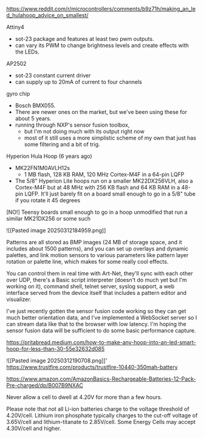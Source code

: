 https://www.reddit.com/r/microcontrollers/comments/b9z71h/making_an_led_hulahoop_advice_on_smallest/

Attiny4
- sot-23 package and features at least two pwm outputs. 
- can vary its PWM to change brightness levels and create effects with the LEDs.

AP2502 
- sot-23 constant current driver 
- can supply up to 20mA of current to four channels

gyro chip
- Bosch BMX055. 
- There are newer ones on the market, but we've been using these for about 5 years. 
- running through NXP's sensor fusion toolbox, 
	- but I'm not doing much with its output right now 
	- most of it still uses a more simplistic scheme of my own that just has some filtering and a bit of trig.

Hyperion Hula Hoop
(6 years ago)
- MK22FN1M0AVLH12s 
	- 1 MB flash, 128 KB RAM, 120 MHz Cortex-M4F in a 64-pin LQFP
- The 5/8" Hyperion Lite hoops run on a smaller MK22DX256VLH, also a Cortex-M4F but at 48 MHz with 256 KB flash and 64 KB RAM in a 48-pin LQFP. It'll just barely fit on a board small enough to go in a 5/8" tube if you rotate it 45 degrees

[NO!] Teensy boards small enough to go in a hoop unmodified that run a similar MK21DX256 or some such

![[Pasted image 20250312184959.png]]

Patterns are all stored as BMP images (24 MB of storage space, and it includes about 1500 patterns), and you can set up overlays and dynamic palettes, and link motion sensors to various parameters like pattern layer rotation or palette line, which makes for some really cool effects.

You can control them in real time with Art-Net, they'll sync with each other over UDP, there's a Basic script interpreter (doesn't do much yet but I'm working on it), command shell, telnet server, syslog support, a web interface served from the device itself that includes a pattern editor and visualizer.

I've just recently gotten the sensor fusion code working so they can get much better orientation data, and I've implemented a WebSocket server so I can stream data like that to the browser with low latency. I'm hoping the sensor fusion data will be sufficient to do some basic performance capture.

https://pritabread.medium.com/how-to-make-any-hoop-into-an-led-smart-hoop-for-less-than-30-55e32632d085

![[Pasted image 20250312190708.png]]'
https://www.trustfire.com/products/trustfire-10440-350mah-battery

https://www.amazon.com/AmazonBasics-Rechargeable-Batteries-12-Pack-Pre-charged/dp/B007B9NXAC

Never allow a cell to dwell at 4.20V for more than a few hours.

Please note that not all Li-ion batteries charge to the voltage threshold of 4.20V/cell. Lithium iron phosphate typically charges to the cut-off voltage of 3.65V/cell and lithium-titanate to 2.85V/cell. Some Energy Cells may accept 4.30V/cell and higher.